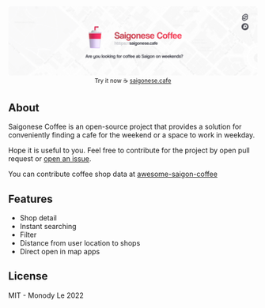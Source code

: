 <p align="center">
	<a href="https://saigonese.cafe/">
		<img src="./static/github-header.png" />
	</a>
	<br />
	<sup>Try it now ☕ <a href="https://saigonese.cafe/">saigonese.cafe</a></sup>
</p>

## About

Saigonese Coffee is an open-source project that provides a solution for conveniently finding a cafe for the weekend or a space to work in weekday.

Hope it is useful to you. Feel free to contribute for the project by open pull request or [open an issue](https://github.com/monodyle/saigonese.cafe/issues/new).

You can contribute coffee shop data at [awesome-saigon-coffee](https://github.com/monodyle/awesome-saigon-coffee/)

## Features

- Shop detail
- Instant searching
- Filter
- Distance from user location to shops
- Direct open in map apps

## License

MIT - Monody Le 2022
